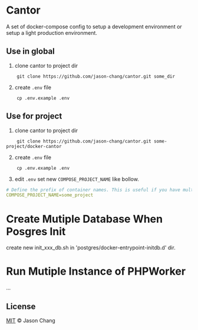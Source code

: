 # Cantor

A set of docker-compose config to setup a development environment or setup a light production environment.

## Use in global
1. clone cantor to project dir
```shell
    git clone https://github.com/jason-chang/cantor.git some_dir
```
2. create `.env` file
```shell
    cp .env.example .env
```

## Use for project 
1. clone cantor to project dir
```shell
    git clone https://github.com/jason-chang/cantor.git some-project/docker-cantor
```
2. create `.env` file
```shell
    cp .env.example .env
```
3. edit `.env` set new `COMPOSE_PROJECT_NAME` like bollow.
```yaml
# Define the prefix of container names. This is useful if you have multiple projects that use cantor to have separate containers per project.
COMPOSE_PROJECT_NAME=some_project
```

# Create Mutiple Database When Posgres Init
create new init_xxx_db.sh in 'postgres/docker-entrypoint-initdb.d' dir.

# Run Mutiple Instance of PHPWorker
...

## License

[MIT](https://github.com/jason-chang/cantor/blob/master/LICENSE) © Jason Chang
